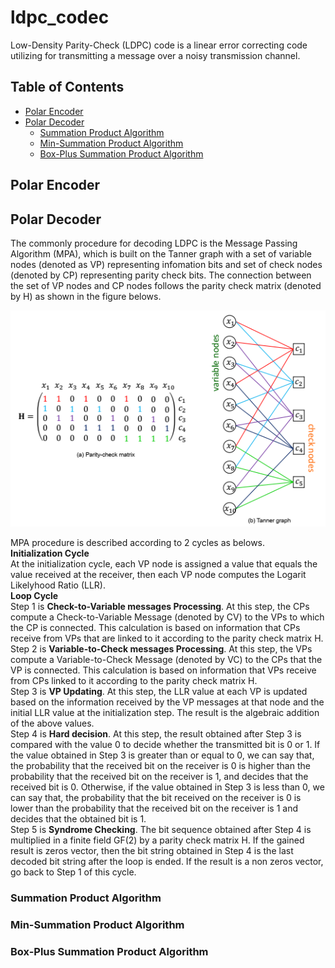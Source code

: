 # ldpc_codec
Low-Density Parity-Check (LDPC) code is a linear error correcting code utilizing for transmitting a message over a noisy transmission channel.

## **Table of Contents**
- [Polar Encoder](#polar-encoder)
- [Polar Decoder](#polar-decoder)
    - [Summation Product Algorithm](#summation-product-algorithm)
    - [Min-Summation Product Algorithm](#minsummation-product-algorithm)
    - [Box-Plus Summation Product Algorithm](#box-plus-summation-product-algorithm)

## **Polar Encoder**
## **Polar Decoder**
The commonly procedure for decoding LDPC is the Message Passing Algorithm (MPA), which is built on the Tanner graph with a set of variable nodes (denoted as VP) representing infomation bits and set of check nodes  (denoted by CP) representing parity check bits. The connection between the set of VP nodes and CP nodes follows the parity check matrix (denoted by H) as shown in the figure belows.

![Tanner.png](/image/Tanner.png?raw=true)

MPA procedure is described according to 2 cycles as belows.  
**Initialization Cycle**  
At the initialization cycle, each VP node is assigned a value that equals the value received at the receiver, then each VP node computes the Logarit Likelyhood Ratio (LLR).   
**Loop Cycle**  
Step 1 is **Check-to-Variable messages Processing**. At this step, the CPs compute a Check-to-Variable Message (denoted by CV) to the VPs to which the CP is connected. This calculation is based on information that CPs receive from VPs that are linked to it according to the parity check matrix H.  
Step 2 is **Variable-to-Check messages Processing**. At this step, the VPs compute a Variable-to-Check Message (denoted by VC) to the CPs that the VP is connected. This calculation is based on information that VPs receive from CPs linked to it according to the parity check matrix H.  
Step 3 is **VP Updating**. At this step, the LLR value at each VP is updated based on the information received by the VP messages at that node and the initial LLR value at the initialization step. The result is the algebraic addition of the above values.  
Step 4 is **Hard decision**. At this step, the result obtained after Step 3 is compared with the value 0 to decide whether the transmitted bit is 0 or 1. If the value obtained in Step 3 is greater than or equal to 0, we can say that, the probability that the received bit on the receiver is 0 is higher than the probability that the received bit on the receiver is 1, and decides that the received bit is 0. Otherwise, if the value obtained in Step 3 is less than 0, we can say that, the probability that the bit received on the receiver is 0 is lower than the probability that the received bit on the receiver is 1 and decides that the obtained bit is 1.  
Step 5 is **Syndrome Checking**. The bit sequence obtained after Step 4 is multiplied in a finite field GF(2) by a parity check matrix H. If the gained result is zeros vector, then the bit string obtained in Step 4 is the last decoded bit string after the loop is ended. If the result is a non zeros vector, go back to Step 1 of this cycle.



### **Summation Product Algorithm**
### **Min-Summation Product Algorithm**
### **Box-Plus Summation Product Algorithm**